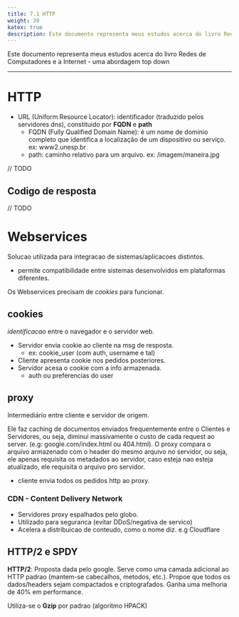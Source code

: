```yaml
---
title: 7.1 HTTP
weight: 39
katex: true
description: Este documento representa meus estudos acerca do livro Redes de Computadores e a Internet - uma abordagem top down
---
```

Este documento representa meus estudos acerca do livro Redes de Computadores e a Internet - uma abordagem top down

---

# HTTP
- URL (Uniform Resource Locator): identificador (traduzido pelos servidores dns), constituido por __FQDN__ e __path__
    - FQDN (Fully Qualified Domain Name): é um nome de domínio completo que identifica a localização de um dispositivo ou serviço. ex: www2.unesp.br
    - path: caminho relativo para um arquivo. ex: /imagem/maneira.jpg

// TODO

## Codigo de resposta

// TODO

# Webservices
Solucao utilizada para integracao de sistemas/aplicacoes distintos.
- permite compatibilidade entre sistemas desenvolvidos em plataformas diferentes.

Os Webservices precisam de *cookies* para funcionar.

## cookies
_identificacao_ entre o navegador e o servidor web.

- Servidor envia cookie ao cliente na msg de resposta.
    - ex: cookie_user (com auth, username e tal)
- Cliente apresenta cookie nos pedidos posteriores.
- Servidor acesa o cookie com a info armazenada.
    - auth ou preferencias do user

## proxy
Intermediário entre cliente e servidor de origem.

Ele faz caching de documentos enviados frequentemente entre o Clientes e Servidores, ou seja, diminui massivamente o custo de cada request ao server. (e.g: google.com/index.html ou 404.html). O proxy compara o arquivo armazenado com o header do mesmo arquivo no servidor, ou seja, ele apenas requisita os metadados ao servidor, caso esteja nao esteja atualizado, ele requisita o arquivo pro servidor.

- cliente envia todos os pedidos http ao proxy.

### CDN - Content Delivery Network

- Servidores proxy espalhados pelo globo.
- Utilizado para seguranca (evitar DDoS/negativa de servico)
- Acelera a distribuicao de conteudo, como o nome diz.
e.g Cloudflare


## HTTP/2 e SPDY
**HTTP/2**: Proposta dada pelo google. Serve como uma camada adicional ao HTTP padrao (mantem-se cabecalhos, metodos, etc.).
Propoe que todos os dados/headers sejam compactados e criptografados. Ganha uma melhoria de 40% em performance.

Utiliza-se o __Gzip__ por padrao (algoritmo HPACK)


